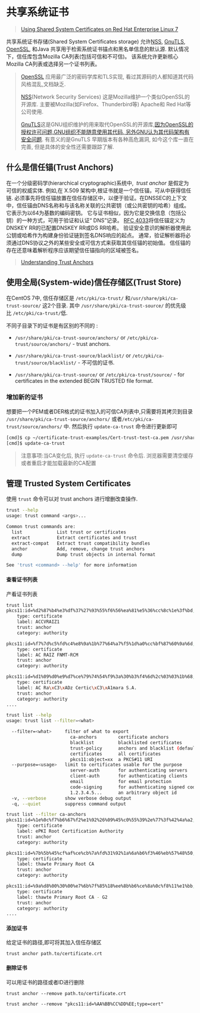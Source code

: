 # 共享系统证书

> [Using Shared System Certificates on Red Hat Enterprise Linux 7](https://access.redhat.com/documentation/en-us/red_hat_enterprise_linux/7/html/security_guide/sec-shared-system-certificates)

共享系统证书存储(Shared System Certificates storage) 允许[NSS](https://developer.mozilla.org/en-US/docs/Mozilla/Projects/NSS), [GnuTLS](https://www.gnutls.org/), [OpenSSL](https://www.openssl.org/), 和Java 共享用于检索系统证书锚点和黑名单信息的默认源. 默认情况下，信任库包含Mozilla CA列表(包括可信和不可信)。 该系统允许更新核心Mozilla CA列表或选择另一个证书列表。

> [OpenSSL](https://www.openssl.org/) 应用最广泛的密码学库和TLS实现, 看过其源码的人都知道其代码风格混乱,文档缺乏.
> 
> [NSS](https://developer.mozilla.org/en-US/docs/Mozilla/Projects/NSS)(Network Security Services) 这是Mozilla维护一个类似OpenSSL的开源库. 主要被Mozilla(如Firefox、Thunderbird等) Apache和 Red Hat等公司使用.
> 
> [GnuTLS](https://www.gnutls.org/)这是GNU组织维护的用来取代OpenSSL的开源库,[因为OpenSSL的授权许可问题,GNU组织不能随意使用其代码, 另外GNU认为其代码架构有安全问题](https://lists.gnu.org/archive/html/gnutls-devel/2001-08/msg00015.html). 有意义的是GnuTLS 早期版本有各种高危漏洞, 如今这个库一直在完善, 但是具体的安全性还需要跟踪了解.

## 什么是信任锚(Trust Anchors)

在一个分级密码学(hierarchical cryptographic)系统中,  *trust anchor* 是假定为可信的权威实体. 例如,在 X.509 架构中,根证书就是一个信任锚，可从中获得信任链. 必须事先将信任锚放置在信任存储区中，以便于验证。在DNSSEC的上下文中，信任锚由DNS名称和与该名称关联的公共密钥（或公共密钥的哈希）组成。 它表示为以64为基数的编码密钥。 它与证书相似，因为它是交换信息（包括公钥）的一种方式，可用于验证和认证“ DNS”记录。 [RFC 4033](http://tools.ietf.org/html/rfc4033#page-6)将信任锚定义为DNSKEY RR的已配置DNSKEY RR或DS RR哈希。 验证安全意识的解析器使用此公钥或哈希作为构建身份验证链到签名DNS响应的起点。 通常，验证解析器将必须通过DNS协议之外的某些安全或可信方式来获取其信任锚的初始值。 信任锚的存在还意味着解析程序应该期望信任锚指向的区域被签名。

> [Understanding Trust Anchors](https://access.redhat.com/documentation/en-us/red_hat_enterprise_linux/7/html/security_guide/sec-Securing_DNS_Traffic_with_DNSSEC#sec-Security_Guide-Understanding_trust_anchors)

## 使用全局(System-wide)信任存储区(Trust Store)

在CentOS 7中, 信任存储区是 `/etc/pki/ca-trust/` 和`/usr/share/pki/ca-trust-source/` 这2个目录. 其中 `/usr/share/pki/ca-trust-source/` 的优先级比 `/etc/pki/ca-trust/`低.

不同子目录下的证书是有区别的不同的 :

- `/usr/share/pki/ca-trust-source/anchors/` or `/etc/pki/ca-trust/source/anchors/` -  trust anchors. 

- `/usr/share/pki/ca-trust-source/blacklist/` or `/etc/pki/ca-trust/source/blacklist/` - 不可信的证书.

- `/usr/share/pki/ca-trust-source/` or `/etc/pki/ca-trust/source/` - for certificates in the extended BEGIN TRUSTED file format.

### 增加新的证书

想要把一个PEM或者DER格式的证书加入的可信CA列表中,只需要将其拷贝到目录 `/usr/share/pki/ca-trust-source/anchors/` 或者`/etc/pki/ca-trust/source/anchors/` 中. 然后执行 `update-ca-trust` 命令进行更新即可

```bash
[cmd]$ cp ~/certificate-trust-examples/Cert-trust-test-ca.pem /usr/share/pki/ca-trust-source/anchors/
[cmd]$ update-ca-trust
```

> 注意事项:当CA变化后, 执行 `update-ca-trust` 命令后. 浏览器需要清空缓存或者重启才能加载最新的CA配置

## 管理 Trusted System Certificates

使用 `trust` 命令可以对 trust anchors 进行增删改查操作. 

```bash
trust --help
usage: trust command <args>...

Common trust commands are:
  list             List trust or certificates
  extract          Extract certificates and trust
  extract-compat   Extract trust compatibility bundles
  anchor           Add, remove, change trust anchors
  dump             Dump trust objects in internal format

See 'trust <command> --help' for more information
```

#### 查看证书列表

产看证书列表

```bash
trust list
pkcs11:id=%d2%87%b4%e3%df%37%27%93%55%f6%56%ea%81%e5%36%cc%8c%1e%3f%bd;type=cert
    type: certificate
    label: ACCVRAIZ1
    trust: anchor
    category: authority

pkcs11:id=%f7%7d%c5%fd%c4%e8%9a%1b%77%64%a7%f5%1d%a0%cc%bf%87%60%9a%6d;type=cert
    type: certificate
    label: AC RAIZ FNMT-RCM
    trust: anchor
    category: authority

pkcs11:id=%d1%09%d0%e9%d7%ce%79%74%54%f9%3a%30%b3%f4%6d%2c%03%03%1b%68;type=cert
    type: certificate
    label: AC Ra\xC3\xADz Certic\xC3\xA1mara S.A.
    trust: anchor
    category: authority
....


```

```bash
trust list --help
usage: trust list --filter=<what>

  --filter=<what>     filter of what to export
                        ca-anchors        certificate anchors
                        blacklist         blacklisted certificates
                        trust-policy      anchors and blacklist (default)
                        certificates      all certificates
                        pkcs11:object=xx  a PKCS#11 URI
  --purpose=<usage>   limit to certificates usable for the purpose
                        server-auth       for authenticating servers
                        client-auth       for authenticating clients
                        email             for email protection
                        code-signing      for authenticating signed code
                        1.2.3.4.5...      an arbitrary object id
  -v, --verbose       show verbose debug output
  -q, --quiet         suppress command output
```

```bash
trust list --filter ca-anchors
pkcs11:id=%1e%0c%f7%b6%67%f2%e1%92%26%09%45%c0%55%39%2e%77%3f%42%4a%a2;type=cert
    type: certificate
    label: ePKI Root Certification Authority
    trust: anchor
    category: authority

pkcs11:id=%7b%5b%45%cf%af%ce%cb%7a%fd%31%92%1a%6a%b6%f3%46%eb%57%48%50;type=cert
    type: certificate
    label: thawte Primary Root CA
    trust: anchor
    category: authority

pkcs11:id=%9a%d8%00%30%00%e7%6b%7f%85%18%ee%8b%b6%ce%8a%0c%f8%11%e1%bb;type=cert
    type: certificate
    label: thawte Primary Root CA - G2
    trust: anchor
    category: authority
....

```

#### 添加证书

给定证书的路径,即可将其加入信任存储区

`trust anchor path.to/certificate.crt`

#### 删除证书

可以用证书的路径或者ID进行删除

`trust anchor --remove path.to/certificate.crt`

`trust anchor --remove "pkcs11:id=%AA%BB%CC%DD%EE;type=cert"`


